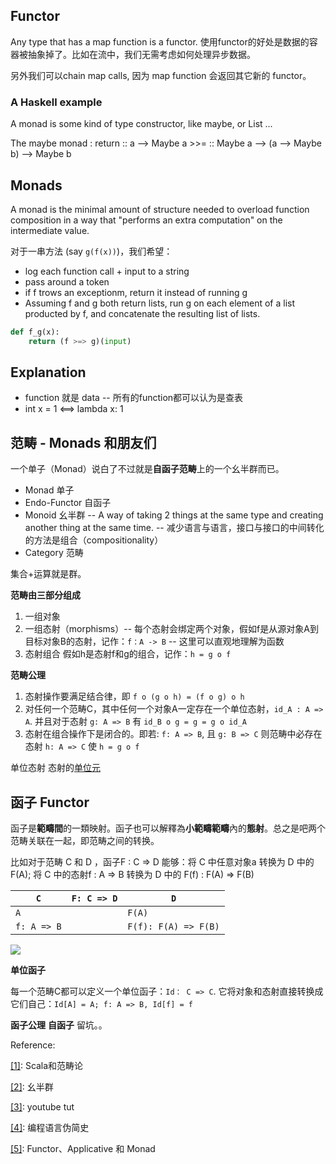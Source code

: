 ## Functor

Any type that has a map function is a functor. 使用functor的好处是数据的容器被抽象掉了。比如在流中，我们无需考虑如何处理异步数据。

另外我们可以chain map calls, 因为 map function 会返回其它新的 functor。


### A Haskell example

A monad is some kind of type constructor, like maybe, or List ...

 The maybe monad :
    return :: a --> Maybe a
    >>=    :: Maybe a --> (a --> Maybe b) --> Maybe b


## Monads

A monad is the minimal amount of structure needed to overload function composition in a way that "performs an extra computation" on the intermediate value.

对于一串方法 (say `g(f(x))`)，我们希望：

* log each function call + input to a string
* pass around a token
* if f trows an exceptionm, return it instead of running g
* Assuming f and g both return lists, run g on each element of a list producted by f, and concatenate the resulting list of lists.

```python
def f_g(x):
    return (f >=> g)(input)
```

## Explanation

* function 就是 data -- 所有的function都可以认为是查表
* int x = 1 <==> lambda x: 1


## 范畴 - Monads 和朋友们

一个单子（Monad）说白了不过就是**自函子范畴**上的一个幺半群而已。

* Monad 单子
* Endo-Functor 自函子
* Monoid 幺半群 -- A way of taking 2 things at the same type and creating another thing at the same time. -- 减少语言与语言，接口与接口的中间转化的方法是组合（compositionality）
* Category 范畴

集合+运算就是群。

**范畴由三部分组成**

1. 一组对象
2. 一组态射（morphisms）-- 每个态射会绑定两个对象，假如f是从源对象A到目标对象B的态射，记作：```f：A -> B``` -- 这里可以直观地理解为函数
3. 态射组合 假如h是态射f和g的组合，记作：```h = g o f```

**范畴公理**

1. 态射操作要满足结合律，即 ```f o (g o h) = (f o g) o h```
2. 对任何一个范畴C，其中任何一个对象A一定存在一个单位态射，```id_A : A => A```. 并且对于态射 ```g: A => B``` 有 ```id_B o g = g = g o id_A```
3. 态射在组合操作下是闭合的。即若: ```f: A => B```, 且 ```g: B => C``` 则范畴中必存在态射 ```h: A => C``` 使 ```h = g o f```

单位态射 态射的[单位元](https://zh.wikipedia.org/wiki/%E5%96%AE%E4%BD%8D%E5%85%83)

## 函子 Functor

函子是**範疇間**的一類映射。函子也可以解釋為**小範疇範疇**內的**態射**。总之是吧两个范畴关联在一起，即范畴之间的转换。

比如对于范畴 C 和 D ，函子F : C => D 能够：将 C 中任意对象a 转换为 D 中的 F(A); 将 C 中的态射f : A => B 转换为 D 中的 F(f) : F(A) => F(B)


| ```C```         | ```F: C => D``` | ```D```                  |
|-----------------|-----------------|--------------------------|
| ```A```         |                 | ```F(A)```               |
| ```f: A => B``` |                 | ```F(f): F(A) => F(B)``` |


![](https://cl.ly/3a5465c605e7/78847-7360d9f9f818e25e.png)

**单位函子**

每一个范畴C都可以定义一个单位函子：```Id： C => C```. 它将对象和态射直接转换成它们自己：```Id[A] = A; f: A => B, Id[f] = f```

**函子公理**
**自函子**
留坑。。

Reference:

[[1]](https://www.jianshu.com/p/31377066bf97?utm_campaign=maleskine&utm_content=note&utm_medium=seo_notes&utm_source=recommendation): Scala和范畴论

[[2]](https://zh.wikipedia.org/wiki/%E5%B9%BA%E5%8D%8A%E7%BE%A4): 幺半群

[[3]](https://www.youtube.com/watch?v=ZhuHCtR3xq8): youtube tut

[[4]](https://www.oschina.net/news/41233/brief-incomplete-and-mostly-wrong/): 编程语言伪简史

[[5]](http://blog.leichunfeng.com/blog/2015/11/08/functor-applicative-and-monad/): Functor、Applicative 和 Monad
